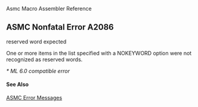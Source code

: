 Asmc Macro Assembler Reference

## ASMC Nonfatal Error A2086

reserved word expected

One or more items in the list specified with a NOKEYWORD option were not recognized as reserved words.

_* ML 6.0 compatible error_

#### See Also

[ASMC Error Messages](readme.md)